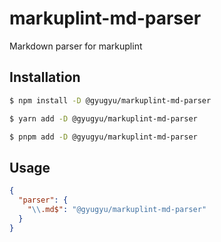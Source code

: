 # markuplint-md-parser
Markdown parser for markuplint

## Installation

```bash
$ npm install -D @gyugyu/markuplint-md-parser

$ yarn add -D @gyugyu/markuplint-md-parser

$ pnpm add -D @gyugyu/markuplint-md-parser
```

## Usage

```json
{
  "parser": {
    "\\.md$": "@gyugyu/markuplint-md-parser"
  }
}
```
